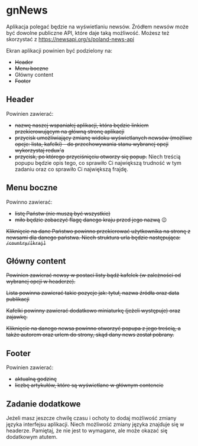 # gnNews

Aplikacja polegać będzie na wyświetlaniu newsów. Źródłem newsów może być dowolne publiczne API, które daje taką możliwość. Możesz też skorzystać z https://newsapi.org/s/poland-news-api

Ekran aplikacji powinien być podzielony na:

- ~~Header~~
- ~~Menu boczne~~
- Główny content
- ~~Footer~~

## Header

Powinien zawierać:

- ~~nazwę naszej wspaniałej aplikacji, która będzie linkiem przekierowującym na główną stronę aplikacji~~
- ~~przycisk umożliwiający zmianę widoku wyświetlanych newsów (możliwe opcje: lista, kafelki) - do przechowywania stanu wybranej opcji wykorzystaj redux'a~~
- ~~przycisk, po którego przyciśnięciu otworzy się popup.~~ Niech treścią popupu będzie opis tego, co sprawiło Ci największą trudność w tym zadaniu oraz co sprawiło Ci największą frajdę.

## Menu boczne

Powinno zawierać:

- ~~listę Państw (nie muszą być wszystkie)~~
- ~~miło będzie zobaczyć flagę danego kraju przed jego nazwą~~ 😉

~~Kliknięcie na dane Państwo powinno przekierować użytkownika na stronę z newsami dla danego państwa. Niech struktura urla będzie następująca: `/country/[kraj]`~~

## Główny content

~~Powinien zawierać newsy w postaci listy bądź kafelek (w zależności od wybranej opcji w headerze).~~

~~Lista powinna zawierać takie pozycje jak: tytuł, nazwa źródła oraz data publikacji~~

~~Kafelki powinny zawierać dodatkowo miniaturkę (jeżeli występuje) oraz zajawkę.~~

~~Kliknięcie na danego newsa powinno otworzyć popupa z jego treścią, a także autorem oraz urlem do strony, skąd dany news został pobrany.~~

## Footer

Powinien zawierać:

- ~~aktualną godzinę~~
- ~~liczbę artykułów, które są wyświetlane w głównym contencie~~

## Zadanie dodatkowe

Jeżeli masz jeszcze chwilę czasu i ochoty to dodaj możliwość zmiany języka interfejsu aplikacji. Niech możliwość zmiany języka znajduje się w headerze. Pamiętaj, że nie jest to wymagane, ale może okazać się dodatkowym atutem.
